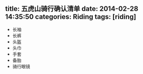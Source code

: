 title: 五虎山骑行确认清单
date: 2014-02-28 14:35:50
categories: Riding
tags: [riding]
---

- 长袖
- 长裤
- 头盔
- 头巾
- 手套
- 备胎
- 骑行眼镜



